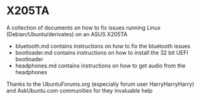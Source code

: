 # X205TA

A collection of documents on how to fix issues running Linux (Debian/Ubuntu/derivates) on an ASUS X205TA

* bluetooth.md contains instructions on how to fix the bluetooth issues
* bootloader.md contains instructions on how to install the 32 bit UEFI bootloader
* headphones.md contains instructions on how to get audio from the headphones

Thanks to the UbuntuForums.org (especially forum user HarryHarryHarry) and AskUbuntu.com communities for they invaluable help

